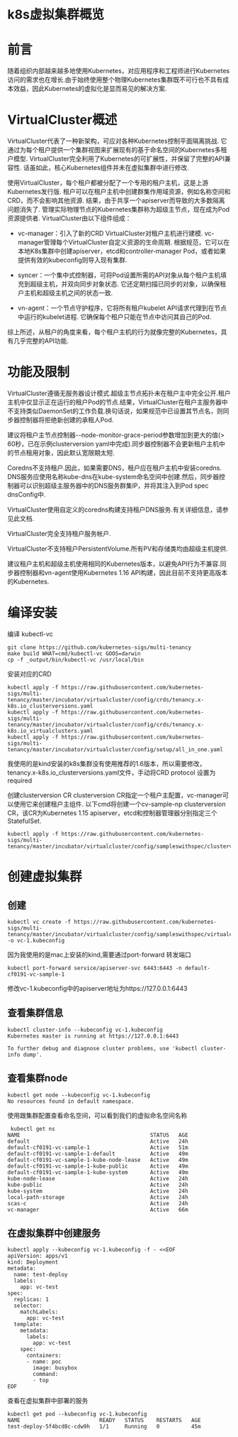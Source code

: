 # k8s虚拟集群概览

# 前言

随着组织内部越来越多地使用Kubernetes，对应用程序和工程师进行Kubernetes访问的需求也在增长.由于始终使用整个物理Kubernetes集群既不可行也不具有成本效益，因此Kubernetes的虚拟化是显而易见的解决方案.

# VirtualCluster概述

VirtualCluster代表了一种新架构，可应对各种Kubernetes控制平面隔离挑战. 它通过为每个租户提供一个集群视图来扩展现有的基于命名空间的Kubernetes多租户模型. VirtualCluster完全利用了Kubernetes的可扩展性，并保留了完整的API兼容性. 话虽如此，核心Kubernetes组件并未在虚拟集群中进行修改.

使用VirtualCluster，每个租户都被分配了一个专用的租户主机，这是上游Kubernetes发行版. 租户可以在租户主机中创建群集作用域资源，例如名称空间和CRD，而不会影响其他资源. 结果，由于共享一个apiserver而导致的大多数隔离问题消失了. 管理实际物理节点的Kubernetes集群称为超级主节点，现在成为Pod资源提供者. VirtualCluster由以下组件组成：

- vc-manager：引入了新的CRD VirtualCluster对租户主机进行建模. vc-manager管理每个VirtualCluster自定义资源的生命周期. 根据规范，它可以在本地K8s集群中创建apiserver，etcd和controller-manager Pod，或者如果提供有效的kubeconfig则导入现有集群.

- syncer：一个集中式控制器，可将Pod设置所需的API对象从每个租户主机填充到超级主机，并双向同步对象状态. 它还定期扫描已同步的对象，以确保租户主机和超级主机之间的状态一致.

- vn-agent：一个节点守护程序，它将所有租户kubelet API请求代理到在节点中运行的kubelet进程. 它确保每个租户只能在节点中访问其自己的Pod.

综上所述，从租户的角度来看，每个租户主机的行为就像完整的Kubernetes，具有几乎完整的API功能.

# 功能及限制

VirtualCluster遵循无服务器设计模式.超级主节点拓扑未在租户主中完全公开.租户主机中仅显示正在运行的租户Pod的节点.结果，VirtualCluster在租户主服务器中不支持类似DaemonSet的工作负载.换句话说，如果规范中已设置其节点名，则同步器控制器将拒绝新创建的承租人Pod.

建议将租户主节点控制器--node-monitor-grace-period参数增加到更大的值(> 60秒，已在示例clusterversion yaml中完成).同步器控制器不会更新租户主机中的节点租用对象，因此默认宽限期太短.

Coredns不支持租户.因此，如果需要DNS，租户应在租户主机中安装coredns. DNS服务应使用名称kube-dns在kube-system命名空间中创建.然后，同步器控制器可以识别超级主服务器中的DNS服务群集IP，并将其注入到Pod spec dnsConfig中.

VirtualCluster使用自定义的coredns构建支持租户DNS服务.有关详细信息，请参见此文档.

VirtualCluster完全支持租户服务帐户.

VirtualCluster不支持租户PersistentVolume.所有PV和存储类均由超级主机提供.

建议租户主机和超级主机使用相同的Kubernetes版本，以避免API行为不兼容.同步器控制器和vn-agent使用Kubernetes 1.16 API构建，因此目前不支持更高版本的Kubernetes.

# 编译安装

编译 kubectl-vc

```
git clone https://github.com/kubernetes-sigs/multi-tenancy
make build WHAT=cmd/kubectl-vc GOOS=darwin
cp -f _output/bin/kubectl-vc /usr/local/bin
```

安装对应的CRD

```
kubectl apply -f https://raw.githubusercontent.com/kubernetes-sigs/multi-tenancy/master/incubator/virtualcluster/config/crds/tenancy.x-k8s.io_clusterversions.yaml
kubectl apply -f https://raw.githubusercontent.com/kubernetes-sigs/multi-tenancy/master/incubator/virtualcluster/config/crds/tenancy.x-k8s.io_virtualclusters.yaml
kubectl apply -f https://raw.githubusercontent.com/kubernetes-sigs/multi-tenancy/master/incubator/virtualcluster/config/setup/all_in_one.yaml
```

我使用的是kind安装的k8s集群没有使用推荐的1.6版本，所以需要修改，tenancy.x-k8s.io_clusterversions.yaml文件，手动将CRD protocol 设置为 required

创建clusterversion CR 
clusterversion CR指定一个租户主配置，vc-manager可以使用它来创建租户主组件. 以下cmd将创建一个cv-sample-np clusterversion CR，该CR为Kubernetes 1.15 apiserver，etcd和控制器管理器分别指定三个StatefulSet.

```
kubectl apply -f https://raw.githubusercontent.com/kubernetes-sigs/multi-tenancy/master/incubator/virtualcluster/config/sampleswithspec/clusterversion_v1_nodeport.yaml
```

# 创建虚拟集群

## 创建

```
kubectl vc create -f https://raw.githubusercontent.com/kubernetes-sigs/multi-tenancy/master/incubator/virtualcluster/config/sampleswithspec/virtualcluster_1_nodeport.yaml -o vc-1.kubeconfig
```

因为我使用的是mac上安装的kind,需要通过port-forward 转发端口

```
kubectl port-forward service/apiserver-svc 6443:6443 -n default-cf0191-vc-sample-1
```

修改vc-1.kubeconfig中的apiserver地址为https://127.0.0.1:6443

## 查看集群信息

```
kubectl cluster-info --kubeconfig vc-1.kubeconfig
Kubernetes master is running at https://127.0.0.1:6443

To further debug and diagnose cluster problems, use 'kubectl cluster-info dump'.
```

## 查看集群node

```
kubectl get node --kubeconfig vc-1.kubeconfig
No resources found in default namespace.
```

使用跟集群配置查看命名空间，可以看到我们的虚拟命名空间名称

```
 kubectl get ns
NAME                                         STATUS   AGE
default                                      Active   24h
default-cf0191-vc-sample-1                   Active   51m
default-cf0191-vc-sample-1-default           Active   49m
default-cf0191-vc-sample-1-kube-node-lease   Active   49m
default-cf0191-vc-sample-1-kube-public       Active   49m
default-cf0191-vc-sample-1-kube-system       Active   49m
kube-node-lease                              Active   24h
kube-public                                  Active   24h
kube-system                                  Active   24h
local-path-storage                           Active   24h
scas-c                                       Active   24h
vc-manager                                   Active   66m
```

## 在虚拟集群中创建服务

```
kubectl apply --kubeconfig vc-1.kubeconfig -f - <<EOF
apiVersion: apps/v1
kind: Deployment
metadata:
  name: test-deploy
  labels:
    app: vc-test
spec:
  replicas: 1
  selector:
    matchLabels:
      app: vc-test
  template:
    metadata:
      labels:
        app: vc-test
    spec:
      containers:
      - name: poc
        image: busybox
        command:
        - top
EOF
```

查看在虚拟集群中部署的服务

```
kubectl get pod --kubeconfig vc-1.kubeconfig
NAME                         READY   STATUS    RESTARTS   AGE
test-deploy-5f4bcd8c-cdw9h   1/1     Running   0          45m
```